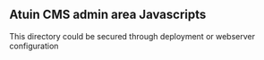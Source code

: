 ## Atuin CMS admin area Javascripts

This directory could be secured through deployment or webserver configuration
